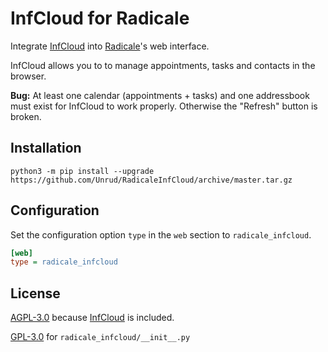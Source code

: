 # InfCloud for Radicale

Integrate [InfCloud](https://www.inf-it.com/open-source/clients/infcloud/) into
[Radicale](http://radicale.org/)'s web interface.

InfCloud allows you to to manage appointments, tasks and contacts in the browser.

**Bug:** At least one calendar (appointments + tasks) and one addressbook must exist
for InfCloud to work properly. Otherwise the "Refresh" button is broken.

## Installation

```shell
python3 -m pip install --upgrade https://github.com/Unrud/RadicaleInfCloud/archive/master.tar.gz
```

## Configuration

Set the configuration option `type` in the `web` section to `radicale_infcloud`.

```ini
[web]
type = radicale_infcloud
```

## License

[AGPL-3.0](https://github.com/Unrud/RadicaleWeb/blob/master/COPYING) because
[InfCloud](https://github.com/Unrud/RadicaleInfCloud/blob/master/radicale_infcloud/web/)
is included.

[GPL-3.0](https://github.com/Unrud/RadicaleWeb/blob/master/COPYING_GPL)
for `radicale_infcloud/__init__.py`
